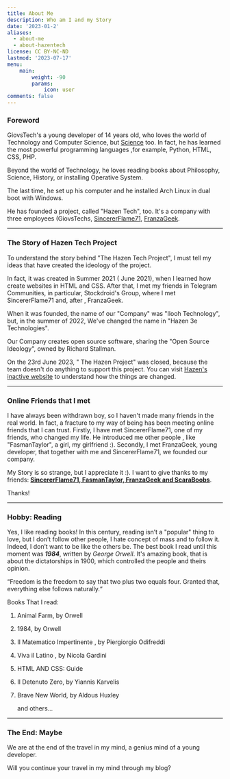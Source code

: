 ```yaml
---
title: About Me
description: Who am I and my Story
date: '2023-01-2'
aliases:
  - about-me
  - about-hazentech
license: CC BY-NC-ND
lastmod: '2023-07-17'
menu:
    main: 
        weight: -90
        params:
            icon: user
comments: false
---
```


### Foreword

GiovsTech's a young developer of 14 years old, who loves the world of Technology and Computer Science, but <u>Science</u> too. In fact, he has learned the most powerful programming languages ,for example, Python, HTML, CSS, PHP.  

Beyond the world of Technology, he loves reading books about Philosophy, Science, History, or installing Operative System. 

The last time, he set up his computer and he installed Arch Linux in dual boot with Windows. 

He has founded a project, called "Hazen Tech", too. It's a company with three employees (GiovsTechs, [SincererFlame71](https://sincererflame71.net), [FranzaGeek](https://www.youtube.com/@FranzaGeek).

---

### The Story of Hazen Tech Project

To understand the story behind "The Hazen Tech Project", I must tell my ideas that       have created the ideology of the project.  

In fact, it was created in Summer 2021 ( June 2021), when I learned how create websites in HTML and CSS. After that, I met my friends in Telegram Communities, in particular, Stockdroid's Group, where I met SincererFlame71 and, after , FranzaGeek. 

When it was founded, the name of our "Company" was "Ilooh Technology", but, in the summer of 2022, We've changed the name in "Hazen 3e Technologies".

Our Company creates open source software, sharing the "Open Source Ideology", owned by Richard Stallman.

On the 23rd June 2023, " The Hazen Project" was closed, because the team doesn't do anything to support this project. You can visit [Hazen's inactive website](https://inactive.hazentech.net) to understand how the things are changed.

---

### Online Friends that I met

I have always been withdrawn boy, so  I haven't made many friends in the real world. In fact, a fracture to my way of being has been meeting online friends that I can trust. Firstly, I have met SincererFlame71, one of my friends, who changed my life. He introduced me other people , like "FasmanTaylor", a girl, my girlfriend :). Secondly, I met  FranzaGeek, young developer, that together with me and SincererFlame71, we founded our company.

My Story is so strange, but I appreciate it :). I want to give thanks to my friends: **<u>SincererFlame71, FasmanTaylor, FranzaGeek and ScaraBoobs</u>**.

Thanks!

---

### Hobby: Reading

Yes, I like reading books! In this century, reading isn’t a "popular" thing to love, but I don’t follow other people, I hate concept of mass and to follow it. Indeed, I don’t want to be like the others be. The best book I read until this moment was ***1984***, written by *George Orwell*. It's amazing book, that is about the dictatorships in 1900, which controlled the people and theirs opinion.

“Freedom is the freedom to say that two plus two equals four. Granted that, everything else follows naturally.“

Books That I read:

1. Animal Farm, by Orwell

2. 1984, by Orwell

3. Il Matematico Impertinente , by Piergiorgio Odifreddi

4. Viva il Latino , by Nicola Gardini

5. HTML AND CSS: Guide

6. Il Detenuto Zero, by Yiannis Karvelis

7. Brave New World, by Aldous Huxley

   and others...

---

### The End: Maybe

We are at the end of the travel in my mind, a genius mind of a young developer. 

Will you continue your travel in my mind through my blog? 
